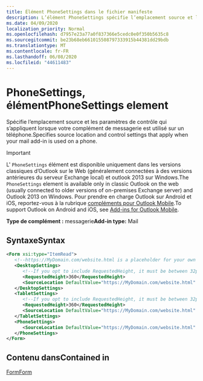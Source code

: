 ```yaml
---
title: Élément PhoneSettings dans le fichier manifeste
description: L’élément PhoneSettings spécifie l’emplacement source et les paramètres de contrôle qui s’appliquent lorsque votre complément de messagerie est utilisé sur un téléphone.
ms.date: 04/09/2020
localization_priority: Normal
ms.openlocfilehash: d7957e23a77a0f837366e5cedc0e0f350b5635c8
ms.sourcegitcommit: be23b68eb661015508797333915b44381dd29bdb
ms.translationtype: MT
ms.contentlocale: fr-FR
ms.lasthandoff: 06/08/2020
ms.locfileid: "44611483"
---
```

# <a name="phonesettings-element"></a><span data-ttu-id="8ffd0-103">PhoneSettings, élément</span><span class="sxs-lookup"><span data-stu-id="8ffd0-103">PhoneSettings element</span></span>

<span data-ttu-id="8ffd0-104">Spécifie l’emplacement source et les paramètres de contrôle qui s’appliquent lorsque votre complément de messagerie est utilisé sur un téléphone.</span><span class="sxs-lookup"><span data-stu-id="8ffd0-104">Specifies source location and control settings that apply when your mail add-in is used on a phone.</span></span>

> [!IMPORTANT]
> <span data-ttu-id="8ffd0-105">L' `PhoneSettings` élément est disponible uniquement dans les versions classiques d’Outlook sur le Web (généralement connectées à des versions antérieures du serveur Exchange local) et outlook 2013 sur Windows.</span><span class="sxs-lookup"><span data-stu-id="8ffd0-105">The `PhoneSettings` element is available only in classic Outlook on the web (usually connected to older versions of on-premises Exchange server) and Outlook 2013 on Windows.</span></span> <span data-ttu-id="8ffd0-106">Pour prendre en charge Outlook sur Android et iOS, reportez-vous à la rubrique [compléments pour Outlook Mobile](../../outlook/outlook-mobile-addins.md).</span><span class="sxs-lookup"><span data-stu-id="8ffd0-106">To support Outlook on Android and iOS, see [Add-ins for Outlook Mobile](../../outlook/outlook-mobile-addins.md).</span></span>

<span data-ttu-id="8ffd0-107">**Type de complément :** messagerie</span><span class="sxs-lookup"><span data-stu-id="8ffd0-107">**Add-in type:** Mail</span></span>

## <a name="syntax"></a><span data-ttu-id="8ffd0-108">Syntaxe</span><span class="sxs-lookup"><span data-stu-id="8ffd0-108">Syntax</span></span>

```XML
<Form xsi:type="ItemRead">
   <!--https://MyDomain.com/website.html is a placeholder for your own add-in website.-->
   <DesktopSettings>
      <!--If you opt to include RequestedHeight, it must be between 32px to 450px, inclusive.-->
      <RequestedHeight>360</RequestedHeight>
      <SourceLocation DefaultValue="https://MyDomain.com/website.html" />
   </DesktopSettings>
   <TabletSettings>
      <!--If you opt to include RequestedHeight, it must be between 32px to 450px, inclusive.-->
      <RequestedHeight>360</RequestedHeight>
      <SourceLocation DefaultValue="https://MyDomain.com/website.html" />
   </TabletSettings>
   <PhoneSettings>
      <SourceLocation DefaultValue="https://MyDomain.com/website.html" />
   </PhoneSettings>
</Form>
```

## <a name="contained-in"></a><span data-ttu-id="8ffd0-109">Contenu dans</span><span class="sxs-lookup"><span data-stu-id="8ffd0-109">Contained in</span></span>

[<span data-ttu-id="8ffd0-110">Form</span><span class="sxs-lookup"><span data-stu-id="8ffd0-110">Form</span></span>](form.md)

